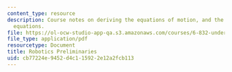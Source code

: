 ```yaml
---
content_type: resource
description: Course notes on deriving the equations of motion, and the manipulator
  equations.
file: https://ol-ocw-studio-app-qa.s3.amazonaws.com/courses/6-832-underactuated-robotics-spring-2009/cb77224e9452d4c115922e12a2fcb113_MIT6_832s09_read_appA.pdf
file_type: application/pdf
resourcetype: Document
title: Robotics Preliminaries
uid: cb77224e-9452-d4c1-1592-2e12a2fcb113
---
```

